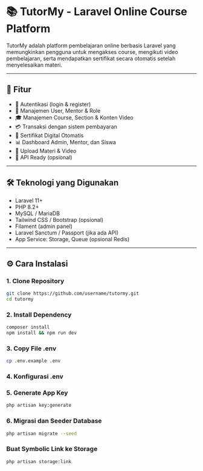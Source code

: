 # 📚 TutorMy - Laravel Online Course Platform

TutorMy adalah platform pembelajaran online berbasis Laravel yang memungkinkan pengguna untuk mengakses course, mengikuti video pembelajaran, serta mendapatkan sertifikat secara otomatis setelah menyelesaikan materi.

---

## 🚀 Fitur

-   🔐 Autentikasi (login & register)
-   👤 Manajemen User, Mentor & Role
-   🎓 Manajemen Course, Section & Konten Video
-   💳 Transaksi dengan sistem pembayaran
-   🧾 Sertifikat Digital Otomatis
-   📊 Dashboard Admin, Mentor, dan Siswa
-   📁 Upload Materi & Video
-   📱 API Ready (opsional)

---

## 🛠️ Teknologi yang Digunakan

-   Laravel 11+
-   PHP 8.2+
-   MySQL / MariaDB
-   Tailwind CSS / Bootstrap (opsional)
-   Filament (admin panel)
-   Laravel Sanctum / Passport (jika ada API)
-   App Service: Storage, Queue (opsional Redis)

---

## ⚙️ Cara Instalasi

### 1. Clone Repository

```bash
git clone https://github.com/username/tutormy.git
cd tutormy
```

### 2. Install Dependency

```bash
composer install
npm install && npm run dev
```

### 3. Copy File .env

```bash
cp .env.example .env
```

### 4. Konfigurasi .env

### 5. Generate App Key

```bash
php artisan key:generate
```

### 6. Migrasi dan Seeder Database

```bash
php artisan migrate --seed
```

### Buat Symbolic Link ke Storage

```bash
php artisan storage:link
```
